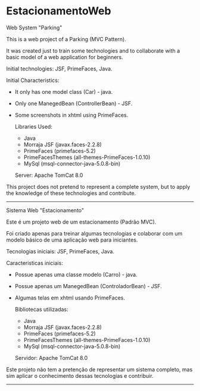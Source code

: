 # EstacionamentoWeb

Web System "Parking"

This is a web project of a Parking (MVC Pattern).

It was created just to train some technologies and
to collaborate with a basic model of a web application
for beginners.

Initial technologies:
JSF, PrimeFaces, Java.

Initial Characteristics:
- It only has one model class (Car) - java.
- Only one ManegedBean (ControllerBean) - JSF.
- Some screenshots in xhtml using PrimeFaces.

  Libraries Used:
  - Java    
  - Morraja JSF      (javax.faces-2.2.8) 
  - PrimeFaces       (primefaces-5.2)
  - PrimeFacesThemes (all-themes-PrimeFaces-1.0.10)
  - MySql            (msql-connector-java-5.0.8-bin)

  Server: Apache TomCat 8.0
 
This project does not pretend to represent a complete system,
but to apply the knowledge of these technologies and contribute.

------------------------------------------------------------------
Sistema Web "Estacionamento" 

Este é um projeto web de um estacionamento (Padrão MVC).

Foi criado apenas para treinar algumas tecnologias e 
colaborar com um modelo básico de uma aplicação web 
para iniciantes.

Tecnologias iniciais:
JSF, PrimeFaces, Java.

Caracteristicas iniciais:
- Possue apenas uma classe modelo (Carro) - java.
- Possue apenas um ManegedBean (ControladorBean) - JSF.
- Algumas telas em xhtml usando PrimeFaces.

  Bibliotecas utilizadas:
  - Java
  - Morraja JSF      (javax.faces-2.2.8) 
  - PrimeFaces       (primefaces-5.2)
  - PrimeFacesThemes (all-themes-PrimeFaces-1.0.10)
  - MySql            (msql-connector-java-5.0.8-bin)

  Servidor: Apache TomCat 8.0
  
Este projeto não tem a pretenção de representar um sistema completo,
mas sim aplicar o conhecimento dessas tecnologias e contribuir.

--------------------------------------------------------------------
